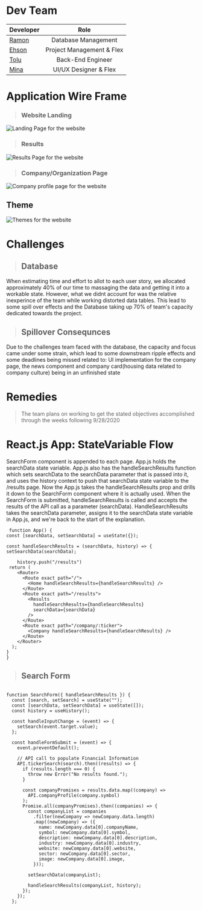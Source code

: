 # Dev Team

| Developer                               |           Role            |
| --------------------------------------- | :-----------------------: |
| [Ramon ](https://github.com/Ramong06)   |    Database Management    |
| [Ehson ](https://github.com/ehsonraza1) | Project Management & Flex |
| [Tolu](https://github.com/ta05)         |     Back-End Engineer     |
| [Mina ](https://github.com/mghaffar89)  |   UI/UX Designer & Flex   |

# Application Wire Frame

> ### Website Landing

![Landing Page for the website](client/public/Asset/landing.png "Landing Page")

> ### Results

![Results Page for the website](client/public/Asset/results.png "Results")

> ### Company/Organization Page

![Company profile page for the website](client/public/Asset/companyPage.png "Company Profile")

## Theme

![Themes for the website](client/public/Asset/theme.jpg "Colors/Theme")

# Challenges

> ## Database

When estimating time and effort to allot to each user story, we allocated approximately 40% of our time to massaging the data and getting it into a workable state. However, what we didnt account for was the relative inexperince of the team while working distorted data tables. This lead to some spill over effects and the Database taking up 70% of team's capacity dedicated towards the project.

> ## Spillover Consequnces

Due to the challenges team faced with the database, the capacity and focus came under some strain, which lead to some downstream ripple effects and some deadlines being missed related to: UI implementation for the company page, the news component and company card(housing data related to company culture) being in an unfinished state

# Remedies

> The team plans on working to get the stated objectives accomplished through the weeks following 9/28/2020

# React.js App: StateVariable Flow

SearchForm component is appended to each page. App.js holds the searchData state variable. App.js also has the handleSearchResults function which sets searchData to the searchData parameter that is passed into it, and uses the history context to push that searchData state variable to the /results page. Now the App.js takes the handleSearchResults prop and drills it down to the SearchForm component where it is actually used. When the SearchForm is submitted, handleSearchResults is called and accepts the results of the API call as a parameter (searchData). HandleSearchResults takes the searchData parameter, assigns it to the searchData state variable in App.js, and we're back to the start of the explanation.

```JSX
 function App() {
const [searchData, setSearchData] = useState({});

const handleSearchResults = (searchData, history) => {
setSearchData(searchData);

    history.push("/results")
 return (
    <Router>
      <Route exact path="/">
        <Home handleSearchResults={handleSearchResults} />
      </Route>
      <Route exact path="/results">
        <Results
          handleSearchResults={handleSearchResults}
          searchData={searchData}
        />
      </Route>
      <Route exact path="/company/:ticker">
        <Company handleSearchResults={handleSearchResults} />
      </Route>
    </Router>
  );
}
}
```

> ## Search Form

```JSX

function SearchForm({ handleSearchResults }) {
  const [search, setSearch] = useState("");
  const [searchData, setSearchData] = useState([]);
  const history = useHistory();

  const handleInputChange = (event) => {
    setSearch(event.target.value);
  };

  const handleFormSubmit = (event) => {
    event.preventDefault();

    // API call to populate Financial Information
    API.tickerSearch(search).then((results) => {
      if (results.length === 0) {
        throw new Error("No results found.");
      }

      const companyPromises = results.data.map((company) =>
        API.companyProfile(company.symbol)
      );
      Promise.all(companyPromises).then((companies) => {
        const companyList = companies
          .filter(newCompany => newCompany.data.length)
          .map((newCompany) => ({
            name: newCompany.data[0].companyName,
            symbol: newCompany.data[0].symbol,
            description: newCompany.data[0].description,
            industry: newCompany.data[0].industry,
            website: newCompany.data[0].website,
            sector: newCompany.data[0].sector,
            image: newCompany.data[0].image,
          }));

        setSearchData(companyList);

        handleSearchResults(companyList, history);
      });
    });
  };

```
